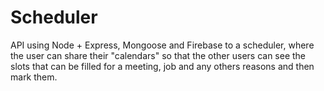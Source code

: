 # Scheduler

API using Node + Express, Mongoose and Firebase to a scheduler, where the user can share their "calendars" so that the other users can see the slots that can be filled for a meeting, job and any others reasons and then mark them.
